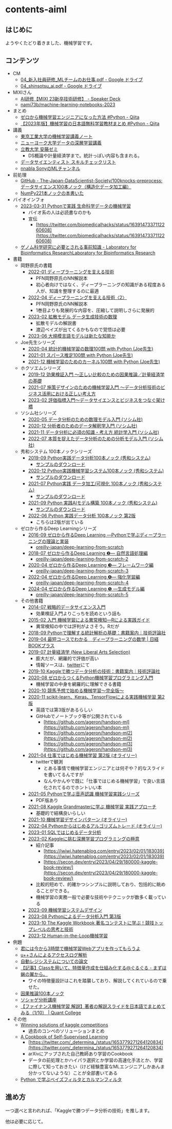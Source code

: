# contents-aiml

## はじめに

ようやくたどり着きました、機械学習です。

## コンテンツ

- CM
  - [04_新入社員研修_MLチームのお仕事.pdf - Google ドライブ](https://drive.google.com/file/d/1H0Pwj9ZNrZ8uvWzrh9LenAAPsvuTNXfR/view)
  - [04_shinsotsu_ai.pdf - Google ドライブ](https://drive.google.com/file/d/13aPBqEKj_sBkR1xaNTHJHUtKaEcsTtKC/view)
- MIXIさん
  - [AI研修【MIXI 23新卒技術研修】 - Speaker Deck](https://speakerdeck.com/mixi_engineers/2023-ai-training)
  - [nami73b/machine-learning-notebooks-2023](https://github.com/nami73b/machine-learning-notebooks-2023)
- まとめ
  - [ゼロから機械学習エンジニアになった方法 #Python - Qiita](https://qiita.com/iws_/items/a3de3524726760751f2f)
  - [【2023年版】機械学習の日本語無料学習教材まとめ #Python - Qiita](https://qiita.com/shuto_ishii/items/ff36b82e37d0c4ccc073#numpy)
- 講義
  - [東京工業大学の機械学習講義ノート](https://chokkan.github.io/mlnote/)
  - [ニューヨーク大学データの深層学習講義](https://atcold.github.io/pytorch-Deep-Learning/ja/)
  - [立教大学 安藤ゼミ](https://sites.google.com/site/michihito7ando/lectures)
    - DS概論や計量経済学まで。統計っぽい内容も含まれる。
  - [データサイエンティスト スキルチェックリスト](https://the-japan-datascientist-society.github.io/skills-checklist-viewer/)
  - [nnabla SonyのMLチャンネル](https://www.youtube.com/channel/UCOELxR-yS2EbjBxQ0hx4yBw)
- 前処理
  - [GitHub - The-Japan-DataScientist-Society/100knocks-preprocess: データサイエンス100本ノック（構造化データ加工編）](https://github.com/The-Japan-DataScientist-Society/100knocks-preprocess)
  - [NumPy221本ノックの本書いた](https://zenn.dev/koshian2/articles/786253ece74408)
- バイオインフォ
  - [2023-03-31 Pythonで実践 生命科学データの機械学習](https://www.amazon.co.jp/dp/4758122636)
    - バイオ系の人は必読書なのかも
    - 宣伝
      - [https://twitter.com/biomedicalhacks/status/1639147337112260608](https://twitter.com/biomedicalhacks/status/1639147337112260608)
  - [ゲノム科学研究に必要とされる事前知識 - Laboratory for Bioinformatics ResearchLaboratory for Bioinformatics Research](https://bit.riken.jp/%E3%82%B2%E3%83%8E%E3%83%A0%E7%A7%91%E5%AD%A6%E7%A0%94%E7%A9%B6%E3%81%AB%E5%BF%85%E8%A6%81%E3%81%A8%E3%81%95%E3%82%8C%E3%82%8B%E4%BA%8B%E5%89%8D%E7%9F%A5%E8%AD%98/)
- 書籍
  - 岡野原氏の書籍
    - [2022-01 ディープラーニングを支える技術](https://hillbig.github.io/deeplearning-techbooksplus/)
      - PFN岡野原氏のNN解説本
      - 初心者向けではなく、ディープラーニングの知識がある程度ある人が、知識を整理するのに最適
    - [2022-04 ディープラーニングを支える技術〈2〉](https://www.amazon.co.jp/dp/429712811X)
      - PFN岡野原氏のNN解説本
      - 1巻目よりも発展的な内容を、圧縮して説明しさらに発展的
    - [2023-02 拡散モデル データ生成技術の数理](https://www.amazon.co.jp/dp/400006343X)
      - 拡散モデルの解説書
      - 渡辺ベイズが出てくるかもなので覚悟は必要
    - [2023-06 大規模言語モデルは新たな知能か](https://www.iwanami.co.jp/book/b625941.html)
  - Joe先生シリーズ
    - [2020-04 統計的機械学習の数理100問 with Python (Joe先生)](https://www.kyoritsu-pub.co.jp/book/b10003244.html)
    - [2021-01 スパース推定100問 with Python (Joe先生)](https://www.kyoritsu-pub.co.jp/book/b10003298.html)
    - [2021-12 機械学習のためのカーネル100問 with Python (Joe先生)](https://www.kyoritsu-pub.co.jp/book/b10003381.html)
  - ホクソエムシリーズ
    - [2019-12 効果検証入門 ～正しい比較のための因果推論／計量経済学の基礎](https://gihyo.jp/book/2020/978-4-297-11117-5)
    - [2021-07 施策デザインのための機械学習入門 〜データ分析技術のビジネス活用における正しい考え方](https://gihyo.jp/book/2021/978-4-297-12224-9)
    - [2023-02 評価指標入門〜データサイエンスとビジネスをつなぐ架け橋](https://www.amazon.co.jp/dp/4297133148)
  - ソシム社シリーズ
    - [2020-05 データ分析のための数理モデル入門 (ソシム社)](https://www.amazon.co.jp/dp/4802612494)
    - [2020-12 分析者のためのデータ解釈学入門 (ソシム社)](https://www.amazon.co.jp/dp/4802612907)
    - [2021-11 データ分析に必須の知識・考え方 統計学入門 (ソシム社)](https://www.amazon.co.jp/dp/4802613199)
    - [2022-07 本質を捉えたデータ分析のための分析モデル入門 (ソシム社)](https://www.amazon.co.jp/dp/4802613776)
  - 秀和システム 100本ノックシリーズ
    - [2019-09 Python実践データ分析100本ノック (秀和システム)](https://www.amazon.co.jp/dp/4798058750)
      - [サンプルのダウンロード](https://www.shuwasystem.co.jp/support/7980html/5875.html)
    - [2020-12 Python実践機械学習システム100本ノック (秀和システム)](https://www.amazon.co.jp/dp/479806341X)
      - [サンプルのダウンロード](https://www.shuwasystem.co.jp/support/7980html/6341.html)
    - [2021-07 Python実践 データ加工/可視化 100本ノック (秀和システム)](https://www.amazon.co.jp/dp/4798064394)
      - [サンプルのダウンロード](https://www.shuwasystem.co.jp/support/7980html/6439.html)
    - [2021-09 Python 実践AIモデル構築 100本ノック (秀和システム)](https://www.amazon.co.jp/dp/4798064408)
      - [サンプルのダウンロード](https://www.shuwasystem.co.jp/support/7980html/6440.html)
    - [2022-06 Python 実践データ分析 100本ノック 第2版 ](https://www.amazon.co.jp/dp/B0B3LQHK1L)
      - こちらは2版が出ている
  - ゼロから作るDeep Learningシリーズ
    - [2016-09 ゼロから作るDeep Learning ―Pythonで学ぶディープラーニングの理論と実装](https://www.oreilly.co.jp/books/9784873117584/)
      - [oreilly-japan/deep-learning-from-scratch](https://github.com/oreilly-japan/deep-learning-from-scratch)
    - [2018-07 ゼロから作るDeep Learning ❷― 自然言語処理編](https://www.oreilly.co.jp/books/9784873118369/)
      - [oreilly-japan/deep-learning-from-scratch-2](https://github.com/oreilly-japan/deep-learning-from-scratch-2)
    - [2020-04 ゼロから作るDeep Learning ❸― フレームワーク編](https://www.oreilly.co.jp/books/9784873119069/)
      - [oreilly-japan/deep-learning-from-scratch-3](https://github.com/oreilly-japan/deep-learning-from-scratch-3)
    - [2022-04 ゼロから作るDeep Learning ❹— 強化学習編](https://www.amazon.co.jp/dp/4873119758)
      - [oreilly-japan/deep-learning-from-scratch-4](https://github.com/oreilly-japan/deep-learning-from-scratch-4)
    - [2024-04 ゼロから作るDeep Learning ❺ ―生成モデル編](https://www.amazon.co.jp/dp/4814400594/)
      - [oreilly-japan/deep-learning-from-scratch-5](https://github.com/oreilly-japan/deep-learning-from-scratch-5)
  - その他書籍
    - [2014-07 戦略的データサイエンス入門](https://www.oreilly.co.jp/books/9784873116853/)
      - 効果検証入門よりこっちを読めという話も
    - [2015-02 入門 機械学習による異常検知―Rによる実践ガイド](https://www.amazon.co.jp/dp/4339024910)
      - 異常検知の中では評判がよさそう。Rだが
    - [2018-09 Pythonで理解する統計解析の基礎：書籍案内｜技術評論社](https://gihyo.jp/book/2018/978-4-297-10049-0)
    - [2019-04 最短コースでわかる　ディープラーニングの数学 | 日経BOOKプラス](https://bookplus.nikkei.com/atcl/catalog/19/273470/)
    - [2019-07 計量経済学 (New Liberal Arts Selection)](https://www.amazon.co.jp/dp/4641053855)
      - 膨大だが、網羅的で評価が高い
      - 情報ソースは、[twitter](https://twitter.com/s1ok69oo/status/1537288232337022977)にて
    - [2019-10 Kaggleで勝つデータ分析の技術：書籍案内｜技術評論社](https://gihyo.jp/book/2019/978-4-297-10843-4)
    - [2020-08 ゼロからつくるPython機械学習プログラミング入門](https://www.kspub.co.jp/book/detail/5206126.html)
      - 機械学習の中身を網羅的に理解できる書籍
    - [2020-10 競馬予想で始める機械学習〜完全版〜](https://zenn.dev/dijzpeb/books/848d4d8e47001193f3fb)
    - [2020-11 scikit-learn、Keras、TensorFlowによる実践機械学習 第2版](https://www.oreilly.co.jp/books/9784873119281/)
      - 英語では第3版があるらしい
      - GitHubでノートブック等が公開されている
        - [https://github.com/ageron/handson-ml](https://github.com/ageron/handson-ml)
        - [https://github.com/ageron/handson-ml2](https://github.com/ageron/handson-ml2)
        - [https://github.com/ageron/handson-ml3](https://github.com/ageron/handson-ml3)
    - [2021-04 仕事ではじめる機械学習 第2版 (オライリー)](https://www.amazon.co.jp/dp/4873119472)
      - twitterで観測
        - とある事情で機械学習エンジニアとは何ぞや？的なスライドを書いてるんですが
        - なんやかんやで既に「仕事ではじめる機械学習」で良い言語化されてるのでホントいい本
    - [2021-05 Pythonで学ぶ音声認識 機械学習実践シリーズ](https://book.impress.co.jp/books/1120101083)
      - PDF版あり
    - [2021-08 Kaggle Grandmasterに学ぶ 機械学習 実践アプローチ](https://www.amazon.co.jp/dp/4839974985)
      - 基礎的で結構良いらしい
    - [2021-10 機械学習デザインパターン (オライリー)](https://www.oreilly.co.jp/books/9784873119564/)
    - [2022-04 Pythonからはじめるアルゴリズムトレード (オライリー)](https://www.oreilly.co.jp/books/9784873119793)
    - [2023-01 SQLではじめるデータ分析](https://www.amazon.co.jp/dp/4814400209)
    - [2023-02 Kaggleに挑む深層学習プログラミングの極意](https://www.amazon.co.jp/dp/4065305136)
      - 紹介記事
        - [https://iwiwi.hatenablog.com/entry/2023/02/01/183039](https://iwiwi.hatenablog.com/entry/2023/02/01/183039)
        - [https://secon.dev/entry/2023/04/29/180000-kaggle-book-review/](https://secon.dev/entry/2023/04/29/180000-kaggle-book-review/)
      - 比較的短めで、的確かつシンプルに説明しており、包括的に眺めることができる。
      - 機械学習の実務一般で必要な技術やテクニックが数多く載っている
    - [2023-09 機械学習システムデザイン](https://www.oreilly.co.jp/books/9784814400409/)
    - [2023-08 Pythonによるデータ分析入門 第3版](https://www.oreilly.co.jp/blog/2023/07/40019_python_for_data_analysis_3ed.html)
    - [2023-10 The Kaggle Workbook 著名コンテストに学ぶ！競技トップレベルの思考と技術](https://book.impress.co.jp/books/1123101018)
    - [2023-12 Human-in-the-Loop機械学習](https://www.kyoritsu-pub.co.jp/book/b10039888.html)
- 例題
  - [君には今から3時間で機械学習Webアプリを作ってもらうよ](https://zenn.dev/alivelimb/articles/20220528-streamlit-ml-app)
  - [u++さんによるアクセスログ解析](https://speakerdeck.com/upura/tutorial-on-access-log-analysis-by-python)
  - [自動レジシステムについての論文](https://dl.acm.org/doi/pdf/10.1145/3478086)
  - [【記事】Classを用いて、特徴量作成を仕組み化する@ぐるぐる - まずは蝋の翼から。](https://knknkn.hatenablog.com/entry/2021/06/08/172633)
    - ワイの特徴量設計はこれを踏襲しており、解説してくれているので乗せた。
  - [因果推論100本ノック](https://zenn.dev/s1ok69oo/articles/909ca2e858f43c)
  - [ソシャゲ分析講座](https://analytics.hatenadiary.com/entry/20131105/p1)
  - [【ファイナンス機械学習 解説】著者の解説スライドを日本語でまとめてみる（1/10） | Quant College](https://quantcollege.net/%e3%80%90%e3%83%95%e3%82%a1%e3%82%a4%e3%83%8a%e3%83%b3%e3%82%b9%e6%a9%9f%e6%a2%b0%e5%ad%a6%e7%bf%92%e3%80%91%e8%91%97%e8%80%85%e3%81%ae%e8%ac%9b%e7%be%a9%e3%82%b9%e3%83%a9%e3%82%a4%e3%83%89%e3%82%92)
- その他
  - [Winning solutions of kaggle competitions](https://www.kaggle.com/code/sudalairajkumar/winning-solutions-of-kaggle-competitions)
    - 過去のコンペのソリューションまとめ
  - [A Cookbook of Self-Supervised Learning](https://arxiv.org/abs/2304.12210)
    - [https://twitter.com/_determina_/status/1653779271264120834](https://twitter.com/_determina_/status/1653779271264120834)
    - arXivにアップされた自己教師あり学習のCookbook
    - データの前処理とかハイパラ選択とか学習の高速化手法とか、学習に際して知っておきたい（けど経験豊富なMLエンジニアしかあんま分かってないような）ことが全部書いてある
  - [Python で学ぶベイズフィルタとカルマンフィルタ](https://inzkyk.xyz/kalman_filter/preface/)

## 進め方

一つ選べと言われれば、「Kaggleで勝つデータ分析の技術」を推します。

他は必要に応じて。